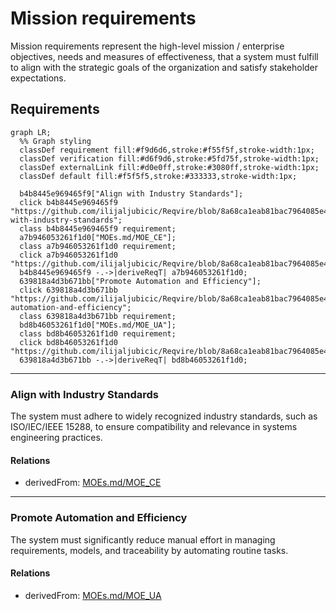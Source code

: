 # Mission requirements
Mission requirements represent the high-level mission / enterprise  objectives, needs and measures of effectiveness, that a system must fulfill to align with the strategic goals of the organization and satisfy stakeholder expectations. 

## Requirements
```mermaid
graph LR;
  %% Graph styling
  classDef requirement fill:#f9d6d6,stroke:#f55f5f,stroke-width:1px;
  classDef verification fill:#d6f9d6,stroke:#5fd75f,stroke-width:1px;
  classDef externalLink fill:#d0e0ff,stroke:#3080ff,stroke-width:1px;
  classDef default fill:#f5f5f5,stroke:#333333,stroke-width:1px;

  b4b8445e969465f9["Align with Industry Standards"];
  click b4b8445e969465f9 "https://github.com/ilijaljubicic/Reqvire/blob/8a68ca1eab81bac7964085e47777a0a92447c6a5/specifications/MissionRequirements.md#align-with-industry-standards";
  class b4b8445e969465f9 requirement;
  a7b946053261f1d0["MOEs.md/MOE_CE"];
  class a7b946053261f1d0 requirement;
  click a7b946053261f1d0 "https://github.com/ilijaljubicic/Reqvire/blob/8a68ca1eab81bac7964085e47777a0a92447c6a5/specifications/MOEs.md#moe_ce";
  b4b8445e969465f9 -.->|deriveReqT| a7b946053261f1d0;
  639818a4d3b671bb["Promote Automation and Efficiency"];
  click 639818a4d3b671bb "https://github.com/ilijaljubicic/Reqvire/blob/8a68ca1eab81bac7964085e47777a0a92447c6a5/specifications/MissionRequirements.md#promote-automation-and-efficiency";
  class 639818a4d3b671bb requirement;
  bd8b46053261f1d0["MOEs.md/MOE_UA"];
  class bd8b46053261f1d0 requirement;
  click bd8b46053261f1d0 "https://github.com/ilijaljubicic/Reqvire/blob/8a68ca1eab81bac7964085e47777a0a92447c6a5/specifications/MOEs.md#moe_ua";
  639818a4d3b671bb -.->|deriveReqT| bd8b46053261f1d0;
```

---

### Align with Industry Standards
The system must adhere to widely recognized industry standards, such as ISO/IEC/IEEE 15288, to ensure compatibility and relevance in systems engineering practices.

#### Relations
  * derivedFrom: [MOEs.md/MOE_CE](MOEs.md#moe_ce)

---

### Promote Automation and Efficiency
The system must significantly reduce manual effort in managing requirements, models, and traceability by automating routine tasks.

#### Relations
  * derivedFrom: [MOEs.md/MOE_UA](MOEs.md#moe_ua)
